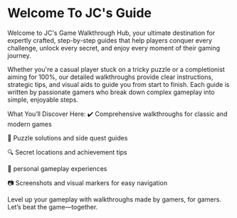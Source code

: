 # Welcome To JC's Guide

Welcome to JC's Game Walkthrough Hub, your ultimate destination for expertly crafted, step-by-step guides that help players conquer every challenge, unlock every secret, and enjoy every moment of their gaming journey.

Whether you're a casual player stuck on a tricky puzzle or a completionist aiming for 100%, our detailed walkthroughs provide clear instructions, strategic tips, and visual aids to guide you from start to finish. Each guide is written by passionate gamers who break down complex gameplay into simple, enjoyable steps.

What You’ll Discover Here:
✔️ Comprehensive walkthroughs for classic and modern games

🧩 Puzzle solutions and side quest guides

🔍 Secret locations and achievement tips

💬 personal gameplay experiences

📷 Screenshots and visual markers for easy navigation

Level up your gameplay with walkthroughs made by gamers, for gamers. Let’s beat the game—together.